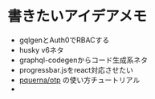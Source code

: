 # 書きたいアイデアメモ
- gqlgenとAuth0でRBACする
- husky v6ネタ
- graphql-codegenからコード生成系ネタ
- progressbar.jsをreact対応させたい
- [pquerna/otp](https://github.com/pquerna/otp) の使い方チュートリアル
- 
